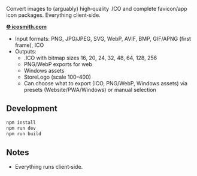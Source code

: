 

Convert images to (arguably) high‑quality .ICO and complete favicon/app icon packages. Everything client‑side.

**[🌐 icosmith.com](https://icosmith.com)**


- Input formats: PNG, JPG/JPEG, SVG, WebP, AVIF, BMP, GIF/APNG (first frame), ICO
- Outputs:
  - .ICO with bitmap sizes 16, 20, 24, 32, 48, 64, 128, 256
  - PNG/WebP exports for web
  - Windows assets
  - StoreLogo (scale 100–400)
  - Can choose what to export (ICO, PNG/WebP, Windows assets) via presets (Website/PWA/Windows) or manual selection


## Development
```bash
npm install
npm run dev       
npm run build     

```

## Notes
- Everything runs client‑side.
